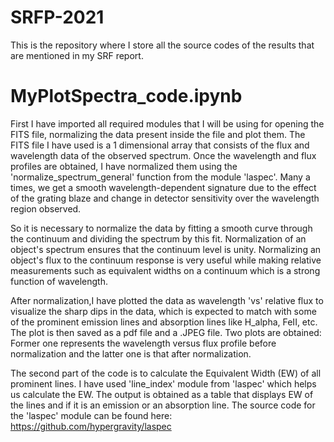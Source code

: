 # SRFP-2021
This is the repository where I store all the source codes of the results that are mentioned in my SRF report. 
# MyPlotSpectra_code.ipynb
First I have imported all required modules that I will be using for opening the FITS file, normalizing the data present inside the file and plot them.
The FITS file I have used is a 1 dimensional array that consists of the flux and wavelength data of the observed spectrum. 
Once the wavelength and flux profiles are obtained, I have normalized them using the 'normalize_spectrum_general' function from the module 'laspec'. Many a times, we get a smooth wavelength-dependent signature due to the effect of the grating blaze and change in detector sensitivity over the wavelength region observed. 

So it is necessary to normalize the data by fitting a smooth curve through the continuum and dividing the spectrum by this fit. Normalization of an object's spectrum ensures that the continuum level is unity. Normalizing an object's flux to the continuum response is very useful while making relative measurements such as equivalent widths on a continuum which is a strong function of wavelength.

After normalization,I have plotted the data as wavelength 'vs' relative flux to visualize the sharp dips in the data, which is expected to match with some of the 
prominent emission lines and absorption lines like H_alpha, FeII, etc. The plot is then saved as a pdf file and a .JPEG file. Two plots are obtained: Former one represents the wavelength versus flux profile before normalization and the latter one is that after normalization.

The second part of the code is to calculate the Equivalent Width (EW) of all prominent lines. I have used 'line_index' module from 'laspec' which helps us calculate the EW. The output is obtained as a table that displays EW of the lines and if it is an emission or an absorption line. The source code for the 'laspec' module can be found here: https://github.com/hypergravity/laspec
